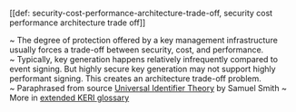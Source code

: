 [[def: security-cost-performance-architecture-trade-off, security cost performance architecture trade off]]

~ The degree of protection offered by a key management infrastructure usually forces a trade-off between security, cost, and performance.  
~ Typically, key generation happens relatively infrequently compared to event signing. But highly secure key generation may not support highly performant signing. This creates an architecture trade-off problem.  
~ Paraphrased from source [Universal Identifier Theory](https://github.com/SmithSamuelM/Papers/blob/master/whitepapers/IdentifierTheory_web.pdf) by Samuel Smith
~ More in <a href="https://weboftrust.github.io/WOT-terms/docs/glossary/security-cost-performance-architecture-trade-off">extended KERI glossary</a>
